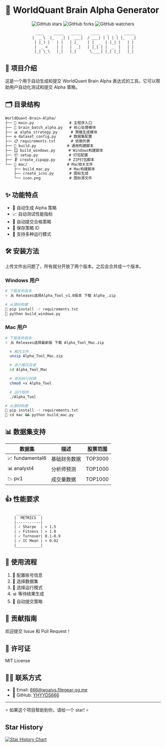 # 🚀 WorldQuant Brain Alpha Generator

<div align="center">

![GitHub stars](https://img.shields.io/github/stars/YHYYDS666/WorldQuant-Brain-Alpha?style=social)
![GitHub forks](https://img.shields.io/github/forks/YHYYDS666/WorldQuant-Brain-Alpha?style=social)
![GitHub watchers](https://img.shields.io/github/watchers/YHYYDS666/WorldQuant-Brain-Alpha?style=social)

```txt
  ____    _____   _____    ____   _   _   _____
 |  _ \  |_   _| |  ___|  / ___| | | | | |_   _|
 | |_) |   | |   | |_    | |  _  | |_| |   | |
 |  _ <    | |   |  _|   | |_| | |  _  |   | |
 |_| \_\   |_|   |_|      \____| |_| |_|   |_|
```

</div>

## 📖 项目介绍

这是一个用于自动生成和提交 WorldQuant Brain Alpha 表达式的工具。它可以帮助用户自动化测试和提交 Alpha 策略。

## 🗂️ 目录结构

```txt
WorldQuant-Brain-Alpha/
├── 📜 main.py                # 主程序入口
├── 🧠 brain_batch_alpha.py   # 核心处理模块
├── 📊 alpha_strategy.py      # 策略生成模块
├── ⚙️ dataset_config.py      # 数据集配置
├── 📋 requirements.txt       # 依赖列表
├── 🔨 build.py              # 通用构建脚本
├── 🪟 build_windows.py      # Windows构建脚本
├── 📦 setup.py              # 打包配置
├── 🗜️ create_zipapp.py      # ZIP打包脚本
└── 🍎 mac/                  # Mac相关文件
    ├── build_mac.py         # Mac构建脚本
    ├── create_icns.py       # 图标生成
    └── icon.png             # 图标源文件
```

## ✨ 功能特点

- 🤖 自动生成 Alpha 策略
- 📈 自动测试性能指标
- 🚀 自动提交合格策略
- 💾 保存策略 ID
- 🔄 支持多种运行模式

## 🛠️ 安装方法

上传文件出问题了，所有就分开放了两个版本。之后会合并成一个版本。

### Windows 用户

```bash
# 下载发布版本
✨ 从 Releases选择Alpha_Tool_v1.0版本 下载 Alpha_.zip

# 从源码构建
🔨 pip install -r requirements.txt
🚀 python build_windows.py
```

### Mac 用户

```bash
# 下载发布版本
✨ 从 Releases选择最新版 下载 Alpha_Tool_Mac.zip

  # 解压文件
  unzip Alpha_Tool_Mac.zip

  # 进入解压目录
  cd Alpha_Tool_Mac

  # 添加执行权限
  chmod +x Alpha_Tool

  # 运行程序
  ./Alpha_Tool

# 从源码构建
🔨 pip install -r requirements.txt
🚀 cd mac && python build_mac.py
```

## 📊 数据集支持

| 数据集 | 描述 | 股票范围 |
|--------|------|----------|
| 📈 fundamental6 | 基础财务数据 | TOP3000 |
| 📊 analyst4 | 分析师预测 | TOP1000 |
| 📉 pv1 | 成交量数据 | TOP1000 |

## 👍 性能要求

```txt
     ___________
    |  METRICS  |
    |-----------|
    | ✓ Sharpe  | > 1.5
    | ✓ Fitness | > 1.0
    | ✓ Turnover| 0.1-0.9
    | ✓ IC Mean | > 0.02
    |___________|
```

## 🎯 使用流程

1. 📝 配置账号信息
2. 🎲 选择数据集
3. 🔄 选择运行模式
4. 📊 等待结果生成
5. 🚀 自动提交策略

## 🤝 贡献指南

欢迎提交 Issue 和 Pull Request！

## 📄 许可证

MIT License

## 👨‍💻 联系方式

- 📧 Email: <666@woaiys.filegear-sg.me>
- 🌟 GitHub: [YHYYDS666](https://github.com/YHYYDS666)

---

⭐ 如果这个项目帮助到你，请给一个 star! ⭐

## Star History

<a href="https://star-history.com/#WorldQuant-Brain-AlphaP/WorldQuant-Brain-AlphaP&Date">
 <picture>
   <source media="(prefers-color-scheme: dark)" srcset="https://api.star-history.com/svg?repos=WorldQuant-Brain-AlphaP/WorldQuant-Brain-AlphaP&type=Date&theme=dark" />
   <source media="(prefers-color-scheme: light)" srcset="https://api.star-history.com/svg?repos=WorldQuant-Brain-AlphaP/WorldQuant-Brain-AlphaP&type=Date" />
   <img alt="Star History Chart" src="https://api.star-history.com/svg?repos=WorldQuant-Brain-AlphaP/WorldQuant-Brain-AlphaP&type=Date" />
 </picture>
</a>
